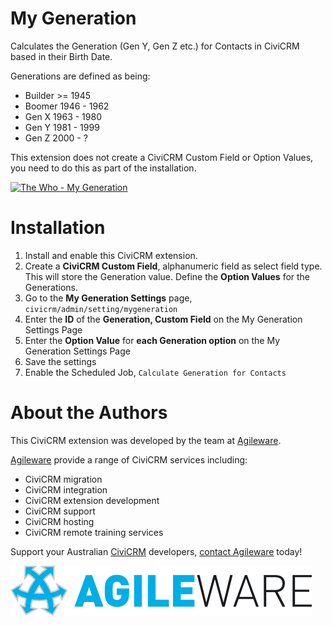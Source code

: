 # My Generation

Calculates the Generation (Gen Y, Gen Z etc.) for Contacts in CiviCRM based in their Birth Date.

Generations are defined as being:
* Builder >= 1945
* Boomer 1946 - 1962
* Gen X 1963 - 1980
* Gen Y 1981 - 1999
* Gen Z 2000 - ?

This extension does not create a CiviCRM Custom Field or Option Values, you need to do this as part of the installation.

[![The Who - My Generation](http://img.youtube.com/vi/qN5zw04WxCc/0.jpg)](https://www.youtube.com/watch?v=qN5zw04WxCc "The Who - My Generation")

# Installation

1. Install and enable this CiviCRM extension.
2. Create a **CiviCRM Custom Field**, alphanumeric field as select field type. This will store the Generation value. Define the **Option Values** for the Generations.
3. Go to the **My Generation Settings** page, `civicrm/admin/setting/mygeneration` 
4. Enter the **ID** of the **Generation, Custom Field** on the My Generation Settings Page 
5. Enter the **Option Value** for **each Generation option** on the My Generation Settings Page
6. Save the settings
7. Enable the Scheduled Job, `Calculate Generation for Contacts`

# About the Authors

This CiviCRM extension was developed by the team at [Agileware](https://agileware.com.au).

[Agileware](https://agileware.com.au) provide a range of CiviCRM services including:

* CiviCRM migration
* CiviCRM integration
* CiviCRM extension development
* CiviCRM support
* CiviCRM hosting
* CiviCRM remote training services

Support your Australian [CiviCRM](https://civicrm.org) developers, [contact Agileware](https://agileware.com.au/contact) today!

![Agileware](images/agileware-logo.png)